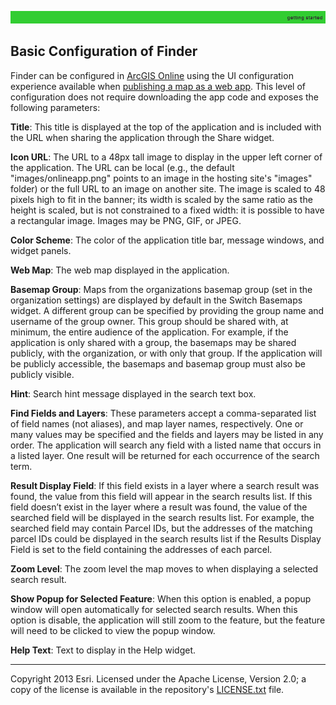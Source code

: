 [agol]: http://www.arcgis.com
[maptoapp]: http://resources.arcgis.com/en/help/arcgisonline/index.html#/Create_apps_from_maps/010q0000008t000000/
[LICENSE.txt]: ../../LICENSE.txt

![](images/gettingStarted.png)

## Basic Configuration of Finder

Finder can be configured in [ArcGIS Online][agol] using the UI configuration experience available when [publishing a map as a web app][maptoapp]. This level of configuration does not require downloading the app code and exposes the following parameters:

**Title**: This title is displayed at the top of the application and is included with the URL when sharing the application through the Share widget.

**Icon URL**:  The URL to a 48px tall image to display in the upper left corner of the application. The URL can be local (e.g., the default "images/onlineapp.png" points to an image in the hosting site's "images" folder) or the full URL to an image on another site. The image is scaled to 48 pixels high to fit in the banner; its width is scaled by the same ratio as the height is scaled, but is not constrained to a fixed width: it is possible to have a rectangular image. Images may be PNG, GIF, or JPEG.

**Color Scheme**: The color of the application title bar, message windows, and widget panels.

**Web Map**: The web map displayed in the application.

**Basemap Group**: Maps from the organizations basemap group (set in the organization settings) are displayed by default in the Switch Basemaps widget. A different group can be specified by providing the group name and username of the group owner. This group should be shared with, at minimum, the entire audience of the application. For example, if the application is only shared with a group, the basemaps may be shared publicly, with the organization, or with only that group. If the application will be publicly accessible, the basemaps and basemap group must also be publicly visible.

**Hint**: Search hint message displayed in the search text box.

**Find Fields and Layers**: These parameters accept a comma-separated list of field names (not aliases), and map layer names, respectively. One or many values may be specified and the fields and layers may be listed in any order. The application will search any field with a listed name that occurs in a listed layer. One result will be returned for each occurrence of the search term.

**Result Display Field**: If this field exists in a layer where a search result was found, the value from this field will appear in the search results list. If this field doesn’t exist in the layer where a result was found, the value of the searched field will be displayed in the search results list. For example, the searched field may contain Parcel IDs, but the addresses of the matching parcel IDs could be displayed in the search results list if the Results Display Field is set to the field containing the addresses of each parcel.

**Zoom Level**: The zoom level the map moves to when displaying a selected search result.

**Show Popup for Selected Feature**: When this option is enabled, a popup window will open automatically for selected search results. When this option is disable, the application will still zoom to the feature, but the feature will need to be clicked to view the popup window.

**Help Text**: Text to display in the Help widget.

----------
Copyright 2013 Esri. Licensed under the Apache License, Version 2.0; a copy of the license is available in the repository's [LICENSE.txt][] file.